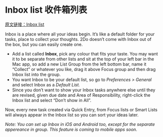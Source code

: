 # Inbox list 收件箱列表

[原文链接：Inbox list](https://www.2doapp.com/tip-inbox/)

Inbox is a place where all your ideas begin. It’s like a default folder for your tasks, place to collect your thoughts. 2Do doesn’t come with Inbox out of the box, but you can easily create one.

- Add a list called **Inbox**, pick any colour that fits your taste. You may want it to be separate from other lists and sit at the top of your left bar in the Mac app, so add a new List Group from the left bottom bar, name it “Collect” or whatever you like, drag it above Focus group and then drag Inbox list into the group.
- You want Inbox to be your default list, so go to *Preferences > General* and select Inbox as a *Default List.*
- Since you don’t want to show your Inbox tasks anywhere else until they are revised, given due date and Area of Responsibility, right-click the Inbox list and select “Don’t show in All”.

Now, every new task created via Quick Entry, from Focus lists or Smart Lists will always appear in the Inbox list so you can sort your ideas later.

*Note: You can set up Inbox in iOS and Android too, except for the separate appereance in group. This feature is coming to mobile apps soon.*